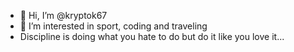 - 👋 Hi, I’m @kryptok67
- 👀 I’m interested in sport, coding and traveling 
- Discipline is doing what you hate to do but do it like you love it...



<!---
kryptok67/kryptok67 is a ✨ special ✨ repository because its `README.md` (this file) appears on your GitHub profile.
You can click the Preview link to take a look at your changes.
--->
